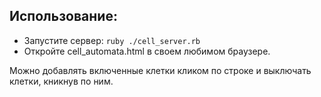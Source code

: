 ## Использование:
* Запустите сервер:
`ruby ./cell_server.rb`
* Откройте cell_automata.html в своем любимом браузере.

Можно добавлять включенные клетки кликом по строке и выключать клетки, кникнув по ним.
